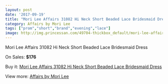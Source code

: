 ```yaml
---
layout: post
date: '2017-09-19'
title: "Mori Lee Affairs 31082 Hi Neck Short Beaded Lace Bridesmaid Dress"
category: Affairs by Mori Lee
tags: ["prom","short","brand","evening","lace"]
image: http://img.princessan.com/49704-thickbox_default/mori-lee-affairs-31082-hi-neck-short-beaded-lace-bridesmaid-dress.jpg
---
```

Mori Lee Affairs 31082 Hi Neck Short Beaded Lace Bridesmaid Dress

On Sales: **$176**
<a href="https://www.princessan.com/en/affairs-by-mori-lee/22419-mori-lee-affairs-31082-hi-neck-short-beaded-lace-bridesmaid-dress.html"><amp-img layout="responsive" width="600" height="600" src="//img.princessan.com/49704-thickbox_default/mori-lee-affairs-31082-hi-neck-short-beaded-lace-bridesmaid-dress.jpg" alt="Mori Lee Affairs 31082 Hi Neck Short Beaded Lace Bridesmaid Dress 0" /></a>
<a href="https://www.princessan.com/en/affairs-by-mori-lee/22419-mori-lee-affairs-31082-hi-neck-short-beaded-lace-bridesmaid-dress.html"><amp-img layout="responsive" width="600" height="600" src="//img.princessan.com/49707-thickbox_default/mori-lee-affairs-31082-hi-neck-short-beaded-lace-bridesmaid-dress.jpg" alt="Mori Lee Affairs 31082 Hi Neck Short Beaded Lace Bridesmaid Dress 1" /></a>
<a href="https://www.princessan.com/en/affairs-by-mori-lee/22419-mori-lee-affairs-31082-hi-neck-short-beaded-lace-bridesmaid-dress.html"><amp-img layout="responsive" width="600" height="600" src="//img.princessan.com/49706-thickbox_default/mori-lee-affairs-31082-hi-neck-short-beaded-lace-bridesmaid-dress.jpg" alt="Mori Lee Affairs 31082 Hi Neck Short Beaded Lace Bridesmaid Dress 2" /></a>
<a href="https://www.princessan.com/en/affairs-by-mori-lee/22419-mori-lee-affairs-31082-hi-neck-short-beaded-lace-bridesmaid-dress.html"><amp-img layout="responsive" width="600" height="600" src="//img.princessan.com/49705-thickbox_default/mori-lee-affairs-31082-hi-neck-short-beaded-lace-bridesmaid-dress.jpg" alt="Mori Lee Affairs 31082 Hi Neck Short Beaded Lace Bridesmaid Dress 3" /></a>

Buy it: [Mori Lee Affairs 31082 Hi Neck Short Beaded Lace Bridesmaid Dress](https://www.princessan.com/en/affairs-by-mori-lee/22419-mori-lee-affairs-31082-hi-neck-short-beaded-lace-bridesmaid-dress.html "Mori Lee Affairs 31082 Hi Neck Short Beaded Lace Bridesmaid Dress")

View more: [Affairs by Mori Lee](https://www.princessan.com/en/188-affairs-by-mori-lee "Affairs by Mori Lee")
